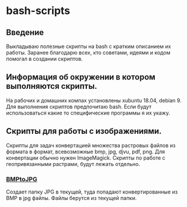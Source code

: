 # bash-scripts
## Введение
Выкладываю полезные скрипты на bash с кратким описанием их работы.
Заранее благодарю всех, кто советами, идеями и кодом помогал в создании скриптов.
## Информация об окружении в котором выполняются скрипты.
На рабочих и домашних компах установлены xubuntu 18.04, debian 9. 
Для выполнения скриптов предпочитаю bash. 
Если будут использоваться какие то специфические программы я их укажу.
## Скрипты для работы с изображениями.
Скрипты для задач конвертацией множества растровых файлов из формата в формат, всевозможные bmp, jpg, djvu, pdf, png. Для конвертации обычно нужен ImageMagick. 
Скрипты по работе с геопривязанными растрами, будут лежать отдельно.

### [BMPtoJPG](./work_with_images/BMPtoJPG)
Создает папку JPG в текущей, туда попадают конвертированные из BMP в jpg  файлы. Файлы берутся из текущей папки.




